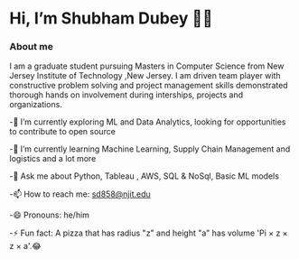 # Hi, I’m Shubham Dubey 👋🏻



### About me
I am a graduate student pursuing Masters in Computer Science from New Jersey Institute of Technology ,New Jersey. I am driven team player with constructive problem solving and project management skills demonstrated thorough hands on involvement during interships, projects and organizations. 


-🔭 I’m currently exploring ML and Data Analytics, looking for opportunities to contribute to open source

-🌱 I’m currently learning Machine Learning, Supply Chain Management and logistics and a lot more

-💬 Ask me about Python, Tableau , AWS, SQL & NoSql, Basic ML models

-📫 How to reach me: sd858@njit.edu

-😄 Pronouns: he/him

-⚡ Fun fact: A pizza that has radius "z" and height "a" has volume 'Pi × z × z × a'.😂
